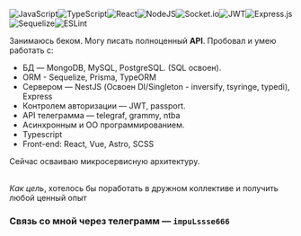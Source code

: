 ![JavaScript](https://img.shields.io/badge/javascript-%23323330.svg?style=for-the-badge&logo=javascript&logoColor=%23F7DF1E)![TypeScript](https://img.shields.io/badge/typescript-%23007ACC.svg?style=for-the-badge&logo=typescript&logoColor=white)![React](https://img.shields.io/badge/react-%2320232a.svg?style=for-the-badge&logo=react&logoColor=%2361DAFB)![NodeJS](https://img.shields.io/badge/node.js-6DA55F?style=for-the-badge&logo=node.js&logoColor=white)![Socket.io](https://img.shields.io/badge/Socket.io-black?style=for-the-badge&logo=socket.io&badgeColor=010101)![JWT](https://img.shields.io/badge/JWT-black?style=for-the-badge&logo=JSON%20web%20tokens)![Express.js](https://img.shields.io/badge/express.js-%23404d59.svg?style=for-the-badge&logo=express&logoColor=%2361DAFB)![Sequelize](https://img.shields.io/badge/Sequelize-52B0E7?style=for-the-badge&logo=Sequelize&logoColor=white)![ESLint](https://img.shields.io/badge/ESLint-4B3263?style=for-the-badge&logo=eslint&logoColor=white)

Занимаюсь беком. Могу писать полноценный <b>API</b>. Пробовал и умею работать с:
* БД — MongoDB, MySQL, PostgreSQL. (SQL освоен).
* ORM - Sequelize, Prisma, TypeORM
* Сервером — NestJS (Освоен DI/Singleton - inversify, tsyringe, typedi), Express
* Контролем авторизации — JWT, passport.
* API телеграмма — telegraf, grammy, ntba
* Асинхронным и ОО программированием.
* Typescript
* Front-end: React, Vue, Astro, SCSS

Сейчас осваиваю микросервисную архитектуру.

<br><i>Как цель</i>, хотелось бы поработать в дружном коллективе и получить любой ценный опыт
<h3>Связь со мной через телеграмм — <code>impuLssse666</code></h3>

